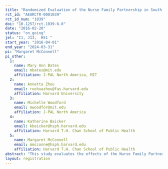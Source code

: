 ```yaml
---
title: "Randomized Evaluation of the Nurse Family Partnership in South Carolina"
rct_id: "AEARCTR-0001039"
rct_id_num: "1039"
doi: "10.1257/rct.1039-6.0"
date: "2016-02-20"
status: "on_going"
jel: "I1, J13,  H51 "
start_year: "2016-04-01"
end_year: "2024-03-31"
pi: "Margaret McConnell"
pi_other:
  1:
    name: Mary Ann Bates
    email: mbates@mit.edu
    affiliation: J-PAL North America, MIT
  2:
    name: Annetta Zhou
    email: ruohuazhou@fas.harvard.edu
    affiliation: Harvard University
  3:
    name: Michelle Woodford
    email: mwoodfor@mit.edu
    affiliation: J-PAL North America
  4:
    name: Katherine Baicker
    email: kbaicker@hsph.harvard.edu
    affiliation: Harvard T.H. Chan School of Public Health
  5:
    name: Margaret McConnell
    email: mmcconne@hsph.harvard.edu
    affiliation: Harvard T.H. Chan School of Public Health
abstract: "This study evaluates the effects of the Nurse Family Partnership (NFP), an established home-visiting program, using a scientifically rigorous individual-level randomized controlled trial. The study will be based in South Carolina, where a Medicaid waiver in combination with a pay-for-success contract will allow expansion of the program to women on Medicaid.  The study plans to enroll 4000 low-income, first time mothers and their children into the intervention group, and another 2000 into the control group. Using data from administrative records, researchers will evaluate the average impact of NFP on pre-term birth, birth spacing, child injury, as well as the long-term health, education, and economic self-sufficiency of the family. From 1978 to 1994, three modest-scale randomized evaluations had suggested that NFP had a positive impact on birth outcomes, maternal and child health, and  other measures of social and economic well-being of mothers and their children.  This study aims to yield new evidence on the effect of NFP in a modern context, applied to a new population, across a broad range of outcomes, and financed by a novel public-private partnership based on accountability for outcomes.  "
layout: registration
---
```


